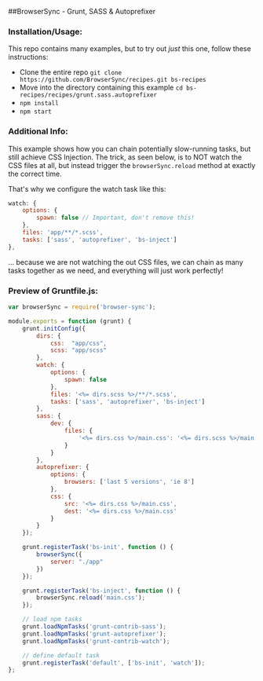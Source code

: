 ##BrowserSync - Grunt, SASS &amp; Autoprefixer

### Installation/Usage:

This repo contains many examples, but to try out *just* this one, follow these instructions: 

- Clone the entire repo `git clone https://github.com/BrowserSync/recipes.git bs-recipes`
- Move into the directory containing this example `cd bs-recipes/recipes/grunt.sass.autoprefixer`
- `npm install`
- `npm start`

### Additional Info:



This example shows how you can chain potentially slow-running tasks, but still achieve CSS
Injection. The trick, as seen below, is to NOT watch the CSS files at all, but instead trigger
the `browserSync.reload` method at exactly the correct time.

That's why we configure the watch task like this:

```js
watch: {
    options: {
        spawn: false // Important, don't remove this!
    },
    files: 'app/**/*.scss',
    tasks: ['sass', 'autoprefixer', 'bs-inject']
},
```

... because we are not watching the out CSS files, we can chain as many tasks together as we need, 
and everything will just work perfectly!


### Preview of **Gruntfile.js**:
```js
var browserSync = require('browser-sync');

module.exports = function (grunt) {
    grunt.initConfig({
        dirs: {
            css:  "app/css",
            scss: "app/scss"
        },
        watch: {
            options: {
                spawn: false
            },
            files: '<%= dirs.scss %>/**/*.scss',
            tasks: ['sass', 'autoprefixer', 'bs-inject']
        },
        sass: {
            dev: {
                files: {
                    '<%= dirs.css %>/main.css': '<%= dirs.scss %>/main.scss'
                }
            }
        },
        autoprefixer: {
            options: {
                browsers: ['last 5 versions', 'ie 8']
            },
            css: {
                src: '<%= dirs.css %>/main.css',
                dest: '<%= dirs.css %>/main.css'
            }
        }
    });

    grunt.registerTask('bs-init', function () {
        browserSync({
            server: "./app"
        })
    });

    grunt.registerTask('bs-inject', function () {
        browserSync.reload('main.css');
    });

    // load npm tasks
    grunt.loadNpmTasks('grunt-contrib-sass');
    grunt.loadNpmTasks('grunt-autoprefixer');
    grunt.loadNpmTasks('grunt-contrib-watch');

    // define default task
    grunt.registerTask('default', ['bs-init', 'watch']);
};
```

